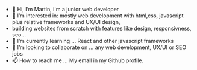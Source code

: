 - 👋 Hi, I’m Martin, i'm a junior web developer
- 👀 I’m interested in: mostly web development with html,css, javascript plus relative frameworks and UX/UI design,
- building websites from scratch with features like design, responsivness, seo...
- 🌱 I’m currently learning ... React and other javascript frameworks
- 💞️ I’m looking to collaborate on ... any web development, UX/UI or SEO jobs
- 📫 How to reach me ... My email in my Github profile.



